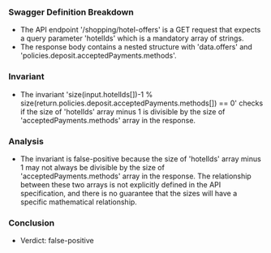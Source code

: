 ### Swagger Definition Breakdown
- The API endpoint '/shopping/hotel-offers' is a GET request that expects a query parameter 'hotelIds' which is a mandatory array of strings.
- The response body contains a nested structure with 'data.offers' and 'policies.deposit.acceptedPayments.methods'.

### Invariant
- The invariant 'size(input.hotelIds[])-1 % size(return.policies.deposit.acceptedPayments.methods[]) == 0' checks if the size of 'hotelIds' array minus 1 is divisible by the size of 'acceptedPayments.methods' array in the response.

### Analysis
- The invariant is false-positive because the size of 'hotelIds' array minus 1 may not always be divisible by the size of 'acceptedPayments.methods' array in the response. The relationship between these two arrays is not explicitly defined in the API specification, and there is no guarantee that the sizes will have a specific mathematical relationship.

### Conclusion
- Verdict: false-positive

